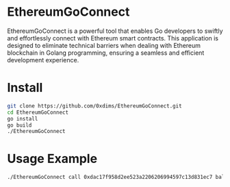 # EthereumGoConnect
EthereumGoConnect is a powerful tool that enables Go developers to swiftly and effortlessly connect with Ethereum smart contracts. This application is designed to eliminate technical barriers when dealing with Ethereum blockchain in Golang programming, ensuring a seamless and efficient development experience.
# Install
```bash
git clone https://github.com/0xdims/EthereumGoConnect.git
cd EthereumGoConnect
go install
go build
./EthereumGoConnect
```
# Usage Example
```bash
./EthereumGoConnect call 0xdac17f958d2ee523a2206206994597c13d831ec7 balanceOf 0x0000000000000000000000000000000000000000
```
